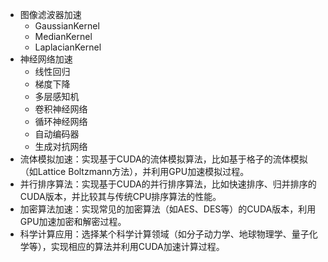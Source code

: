 



- 图像滤波器加速
  -  GaussianKernel
  -  MedianKernel
  -  LaplacianKernel
- 神经网络加速
  - 线性回归
  - 梯度下降
  - 多层感知机
  - 卷积神经网络
  - 循环神经网络
  - 自动编码器
  - 生成对抗网络
- 流体模拟加速：实现基于CUDA的流体模拟算法，比如基于格子的流体模拟（如Lattice Boltzmann方法），并利用GPU加速模拟过程。
- 并行排序算法：实现基于CUDA的并行排序算法，比如快速排序、归并排序的CUDA版本，并比较其与传统CPU排序算法的性能。
- 加密算法加速：实现常见的加密算法（如AES、DES等）的CUDA版本，利用GPU加速加密和解密过程。
- 科学计算应用：选择某个科学计算领域（如分子动力学、地球物理学、量子化学等），实现相应的算法并利用CUDA加速计算过程。